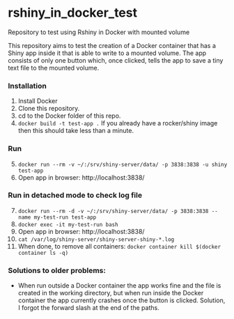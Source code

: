 # rshiny_in_docker_test
Repository to test using Rshiny in Docker with mounted volume

This repository aims to test the creation of a Docker container that has a Shiny app inside it that is able to write to a mounted volume. The app consists of only one button which, once clicked, tells the app to save a tiny text file to the mounted volume. 


### Installation

1. Install Docker
2. Clone this repository.
3. cd to the Docker folder of this repo.
4. `docker build -t test-app .` If you already have a rocker/shiny image then this should take less than a minute.

### Run

5. `docker run --rm -v ~/:/srv/shiny-server/data/ -p 3838:3838 -u shiny test-app`
6. Open app in browser: http://localhost:3838/

### Run in detached mode to check log file

7. `docker run --rm -d -v ~/:/srv/shiny-server/data/ -p 3838:3838 --name my-test-run test-app`
8. `docker exec -it my-test-run bash`
9. Open app in browser: http://localhost:3838/
10. `cat /var/log/shiny-server/shiny-server-shiny-*.log`
11. When done, to remove all containers: `docker container kill $(docker container ls -q)`


### Solutions to older problems:
- When run outside a Docker container the app works fine and the file is created in the working directory, but when run inside the Docker container the app currently crashes once the button is clicked. Solution, I forgot the forward slash at the end of the paths.
